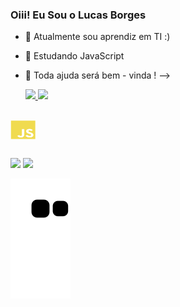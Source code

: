 ### Oiii! Eu Sou o Lucas Borges

- 🔭 Atualmente sou aprendiz em TI :)
- 🌱 Estudando JavaScript
- 🤔 Toda ajuda será bem - vinda !
-->

    <div>
     <a href="https://github.com/rafaballerini">
  <img height="180em" src="https://github-readme-stats.vercel.app/api?username=uLucasBorges&show_icons=true&theme=dracula&include_all_commits=true&count_private=true"/>
  <img height="180em" src="https://github-readme-stats.vercel.app/api/top-langs/?username=uLucasBorges&layout=compact&langs_count=7&theme=dracula"/>
</div>
<div style="display: inline_block"><br>
  <img align="center" alt="Rafa-Js" height="30" width="40" src="https://raw.githubusercontent.com/devicons/devicon/master/icons/javascript/javascript-plain.svg">
</div>
  
  ##
 
<div> 
 
  <a href="https://instagram.com/luucas.boo" target="_blank"><img src="https://img.shields.io/badge/-Instagram-%23E4405F?style=for-the-badge&logo=instagram&logoColor=white" target="_blank"></a>
  <a href = "mailto:lucasavelarborgesdecarvalho@gmail.com"><img src="https://img.shields.io/badge/-Gmail-%23333?style=for-the-badge&logo=gmail&logoColor=white" target="_blank"></a>
 
  ![Snake animation](https://github.com/rafaballerini/rafaballerini/blob/output/github-contribution-grid-snake.svg)
 
</div>
 
